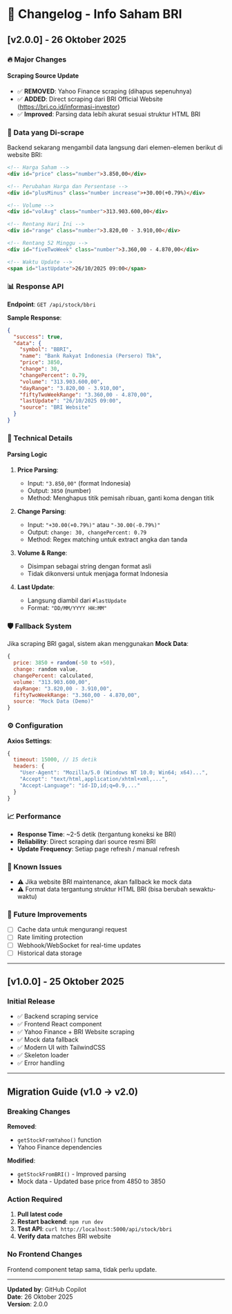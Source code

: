 # 📝 Changelog - Info Saham BRI

## [v2.0.0] - 26 Oktober 2025

### 🔥 Major Changes

#### **Scraping Source Update**

- ✅ **REMOVED**: Yahoo Finance scraping (dihapus sepenuhnya)
- ✅ **ADDED**: Direct scraping dari BRI Official Website (https://bri.co.id/informasi-investor)
- ✅ **Improved**: Parsing data lebih akurat sesuai struktur HTML BRI

### 🎯 Data yang Di-scrape

Backend sekarang mengambil data langsung dari elemen-elemen berikut di website BRI:

```html
<!-- Harga Saham -->
<div id="price" class="number">3.850,00</div>

<!-- Perubahan Harga dan Persentase -->
<div id="plusMinus" class="number increase">+30.00(+0.79%)</div>

<!-- Volume -->
<div id="volAvg" class="number">313.903.600,00</div>

<!-- Rentang Hari Ini -->
<div id="range" class="number">3.820,00 - 3.910,00</div>

<!-- Rentang 52 Minggu -->
<div id="fiveTwoWeek" class="number">3.360,00 - 4.870,00</div>

<!-- Waktu Update -->
<span id="lastUpdate">26/10/2025 09:00</span>
```

### 📊 Response API

**Endpoint**: `GET /api/stock/bbri`

**Sample Response**:

```json
{
  "success": true,
  "data": {
    "symbol": "BBRI",
    "name": "Bank Rakyat Indonesia (Persero) Tbk",
    "price": 3850,
    "change": 30,
    "changePercent": 0.79,
    "volume": "313.903.600,00",
    "dayRange": "3.820,00 - 3.910,00",
    "fiftyTwoWeekRange": "3.360,00 - 4.870,00",
    "lastUpdate": "26/10/2025 09:00",
    "source": "BRI Website"
  }
}
```

### 🔧 Technical Details

#### Parsing Logic

1. **Price Parsing**:

   - Input: `"3.850,00"` (format Indonesia)
   - Output: `3850` (number)
   - Method: Menghapus titik pemisah ribuan, ganti koma dengan titik

2. **Change Parsing**:

   - Input: `"+30.00(+0.79%)"` atau `"-30.00(-0.79%)"`
   - Output: `change: 30, changePercent: 0.79`
   - Method: Regex matching untuk extract angka dan tanda

3. **Volume & Range**:

   - Disimpan sebagai string dengan format asli
   - Tidak dikonversi untuk menjaga format Indonesia

4. **Last Update**:
   - Langsung diambil dari `#lastUpdate`
   - Format: `"DD/MM/YYYY HH:MM"`

### 🛡️ Fallback System

Jika scraping BRI gagal, sistem akan menggunakan **Mock Data**:

```javascript
{
  price: 3850 + random(-50 to +50),
  change: random value,
  changePercent: calculated,
  volume: "313.903.600,00",
  dayRange: "3.820,00 - 3.910,00",
  fiftyTwoWeekRange: "3.360,00 - 4.870,00",
  source: "Mock Data (Demo)"
}
```

### ⚙️ Configuration

**Axios Settings**:

```javascript
{
  timeout: 15000, // 15 detik
  headers: {
    "User-Agent": "Mozilla/5.0 (Windows NT 10.0; Win64; x64)...",
    "Accept": "text/html,application/xhtml+xml,...",
    "Accept-Language": "id-ID,id;q=0.9,..."
  }
}
```

### 📈 Performance

- **Response Time**: ~2-5 detik (tergantung koneksi ke BRI)
- **Reliability**: Direct scraping dari source resmi BRI
- **Update Frequency**: Setiap page refresh / manual refresh

### 🐛 Known Issues

- ⚠️ Jika website BRI maintenance, akan fallback ke mock data
- ⚠️ Format data tergantung struktur HTML BRI (bisa berubah sewaktu-waktu)

### 🔮 Future Improvements

- [ ] Cache data untuk mengurangi request
- [ ] Rate limiting protection
- [ ] Webhook/WebSocket for real-time updates
- [ ] Historical data storage

---

## [v1.0.0] - 25 Oktober 2025

### Initial Release

- ✅ Backend scraping service
- ✅ Frontend React component
- ✅ Yahoo Finance + BRI Website scraping
- ✅ Mock data fallback
- ✅ Modern UI with TailwindCSS
- ✅ Skeleton loader
- ✅ Error handling

---

## Migration Guide (v1.0 → v2.0)

### Breaking Changes

**Removed**:

- `getStockFromYahoo()` function
- Yahoo Finance dependencies

**Modified**:

- `getStockFromBRI()` - Improved parsing
- Mock data - Updated base price from 4850 to 3850

### Action Required

1. **Pull latest code**
2. **Restart backend**: `npm run dev`
3. **Test API**: `curl http://localhost:5000/api/stock/bbri`
4. **Verify data** matches BRI website

### No Frontend Changes

Frontend component tetap sama, tidak perlu update.

---

**Updated by**: GitHub Copilot  
**Date**: 26 Oktober 2025  
**Version**: 2.0.0
